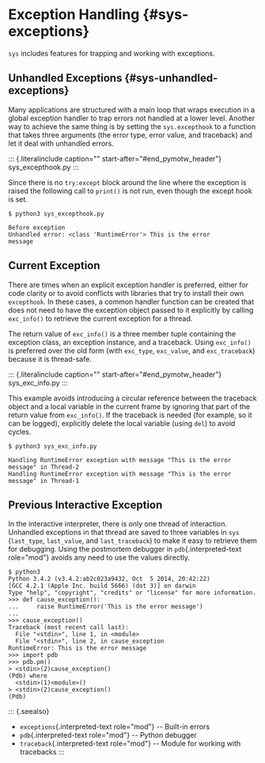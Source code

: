 Exception Handling {#sys-exceptions}
==================

`sys` includes features for trapping and working with exceptions.

Unhandled Exceptions {#sys-unhandled-exceptions}
--------------------

Many applications are structured with a main loop that wraps execution
in a global exception handler to trap errors not handled at a lower
level. Another way to achieve the same thing is by setting the
`sys.excepthook` to a function that takes three arguments (the error
type, error value, and traceback) and let it deal with unhandled errors.

::: {.literalinclude caption="" start-after="#end_pymotw_header"}
sys\_excepthook.py
:::

Since there is no `try:except` block around the line where the exception
is raised the following call to `print()` is not run, even though the
except hook is set.

``` {.sourceCode .none}
$ python3 sys_excepthook.py

Before exception
Unhandled error: <class 'RuntimeError'> This is the error
message
```

Current Exception
-----------------

There are times when an explicit exception handler is preferred, either
for code clarity or to avoid conflicts with libraries that try to
install their own `excepthook`. In these cases, a common handler
function can be created that does not need to have the exception object
passed to it explicitly by calling `exc_info()` to retrieve the current
exception for a thread.

The return value of `exc_info()` is a three member tuple containing the
exception class, an exception instance, and a traceback. Using
`exc_info()` is preferred over the old form (with `exc_type`,
`exc_value`, and `exc_traceback`) because it is thread-safe.

::: {.literalinclude caption="" start-after="#end_pymotw_header"}
sys\_exc\_info.py
:::

This example avoids introducing a circular reference between the
traceback object and a local variable in the current frame by ignoring
that part of the return value from `exc_info()`. If the traceback is
needed (for example, so it can be logged), explicitly delete the local
variable (using `del`) to avoid cycles.

``` {.sourceCode .none}
$ python3 sys_exc_info.py

Handling RuntimeError exception with message "This is the error
message" in Thread-2
Handling RuntimeError exception with message "This is the error
message" in Thread-1
```

Previous Interactive Exception
------------------------------

In the interactive interpreter, there is only one thread of interaction.
Unhandled exceptions in that thread are saved to three variables in
`sys` (`last_type`, `last_value`, and `last_traceback`) to make it easy
to retrieve them for debugging. Using the postmortem debugger in
`pdb`{.interpreted-text role="mod"} avoids any need to use the values
directly.

``` {.sourceCode .none}
$ python3
Python 3.4.2 (v3.4.2:ab2c023a9432, Oct  5 2014, 20:42:22)
[GCC 4.2.1 (Apple Inc. build 5666) (dot 3)] on darwin
Type "help", "copyright", "credits" or "license" for more information.
>>> def cause_exception():
...     raise RuntimeError('This is the error message')
...
>>> cause_exception()
Traceback (most recent call last):
  File "<stdin>", line 1, in <module>
  File "<stdin>", line 2, in cause_exception
RuntimeError: This is the error message
>>> import pdb
>>> pdb.pm()
> <stdin>(2)cause_exception()
(Pdb) where
  <stdin>(1)<module>()
> <stdin>(2)cause_exception()
(Pdb)
```

::: {.seealso}
-   `exceptions`{.interpreted-text role="mod"} \-- Built-in errors
-   `pdb`{.interpreted-text role="mod"} \-- Python debugger
-   `traceback`{.interpreted-text role="mod"} \-- Module for working
    with tracebacks
:::
